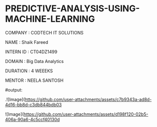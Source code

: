 # PREDICTIVE-ANALYSIS-USING-MACHINE-LEARNING
COMPANY : CODTECH IT SOLUTIONS

NAME : Shaik Fareed

INTERN ID : CT04DZ1499

DOMAIN : Big Data Analytics

DURATION : 4 WEEEKS

MENTOR : NEELA SANTOSH

#output:


.![Image](https://github.com/user-attachments/assets/c7b9343a-ad8d-4d16-bb8d-c3db844bdb03


![Image](https://github.com/user-attachments/assets/d198f120-02b5-406a-90a6-4c5ccf40130d
